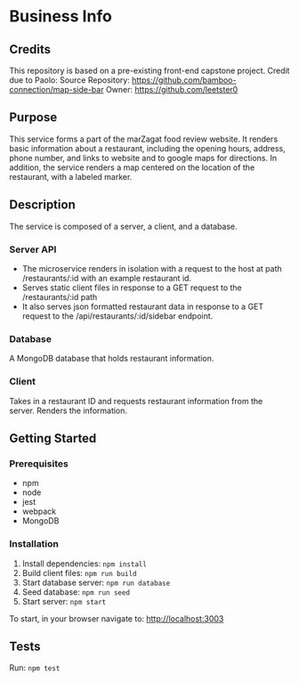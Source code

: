 # Business Info 
## Credits
This repository is based on a pre-existing front-end capstone project. Credit due to Paolo: 
Source Repository: https://github.com/bamboo-connection/map-side-bar 
Owner: https://github.com/leetster0

## Purpose
This service forms a part of the marZagat food review website. It renders basic information about a restaurant, including the opening hours, address, phone number, and links to website and to google maps for directions. In addition, the service renders a map centered on the location of the restaurant, with a labeled marker.

## Description
The service is composed of a server, a client, and a database.
### Server API
- The microservice renders in isolation with a request to the host at path /restaurants/:id with an example restaurant id.
- Serves static client files in response to a GET request to the /restaurants/:id path
- It also serves json formatted restaurant data in response to a GET request to the /api/restaurants/:id/sidebar endpoint.
### Database
A MongoDB database that holds restaurant information.
### Client
Takes in a restaurant ID and requests restaurant information from the server. Renders the information.

## Getting Started
### Prerequisites
- npm
- node
- jest
- webpack
- MongoDB

### Installation
1. Install dependencies: `npm install`
2. Build client files: `npm run build`
3. Start database server: `npm run database`
4. Seed database: `npm run seed`
5. Start server: `npm start`

To start, in your browser navigate to: [http://localhost:3003](http://localhost:3003)

## Tests
Run: `npm test`
